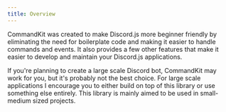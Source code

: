 ```yaml
---
title: Overview
---
```


CommandKit was created to make Discord.js more beginner friendly by eliminating the need for boilerplate code and making it easier to handle commands and events. It also provides a few other features that make it easier to develop and maintain your Discord.js applications.

If you're planning to create a large scale Discord bot, CommandKit may work for you, but it's probably not the best choice. For large scale applications I encourage you to either build on top of this library or use something else entirely. This library is mainly aimed to be used in small-medium sized projects.
